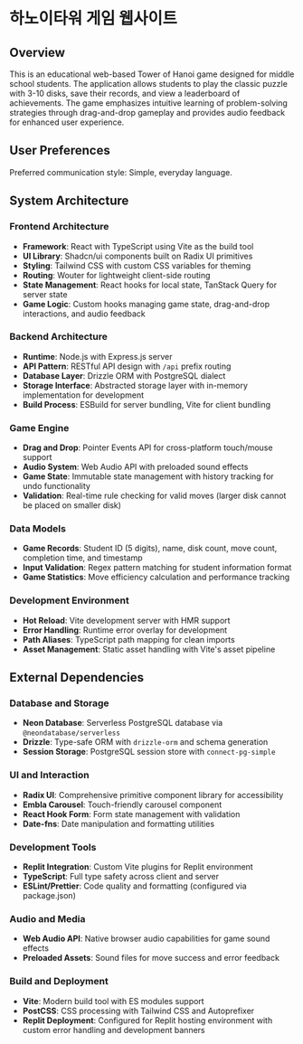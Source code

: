 # 하노이타워 게임 웹사이트

## Overview

This is an educational web-based Tower of Hanoi game designed for middle school students. The application allows students to play the classic puzzle with 3-10 disks, save their records, and view a leaderboard of achievements. The game emphasizes intuitive learning of problem-solving strategies through drag-and-drop gameplay and provides audio feedback for enhanced user experience.

## User Preferences

Preferred communication style: Simple, everyday language.

## System Architecture

### Frontend Architecture
- **Framework**: React with TypeScript using Vite as the build tool
- **UI Library**: Shadcn/ui components built on Radix UI primitives
- **Styling**: Tailwind CSS with custom CSS variables for theming
- **Routing**: Wouter for lightweight client-side routing
- **State Management**: React hooks for local state, TanStack Query for server state
- **Game Logic**: Custom hooks managing game state, drag-and-drop interactions, and audio feedback

### Backend Architecture
- **Runtime**: Node.js with Express.js server
- **API Pattern**: RESTful API design with `/api` prefix routing
- **Database Layer**: Drizzle ORM with PostgreSQL dialect
- **Storage Interface**: Abstracted storage layer with in-memory implementation for development
- **Build Process**: ESBuild for server bundling, Vite for client bundling

### Game Engine
- **Drag and Drop**: Pointer Events API for cross-platform touch/mouse support
- **Audio System**: Web Audio API with preloaded sound effects
- **Game State**: Immutable state management with history tracking for undo functionality
- **Validation**: Real-time rule checking for valid moves (larger disk cannot be placed on smaller disk)

### Data Models
- **Game Records**: Student ID (5 digits), name, disk count, move count, completion time, and timestamp
- **Input Validation**: Regex pattern matching for student information format
- **Game Statistics**: Move efficiency calculation and performance tracking

### Development Environment
- **Hot Reload**: Vite development server with HMR support
- **Error Handling**: Runtime error overlay for development
- **Path Aliases**: TypeScript path mapping for clean imports
- **Asset Management**: Static asset handling with Vite's asset pipeline

## External Dependencies

### Database and Storage
- **Neon Database**: Serverless PostgreSQL database via `@neondatabase/serverless`
- **Drizzle**: Type-safe ORM with `drizzle-orm` and schema generation
- **Session Storage**: PostgreSQL session store with `connect-pg-simple`

### UI and Interaction
- **Radix UI**: Comprehensive primitive component library for accessibility
- **Embla Carousel**: Touch-friendly carousel component
- **React Hook Form**: Form state management with validation
- **Date-fns**: Date manipulation and formatting utilities

### Development Tools
- **Replit Integration**: Custom Vite plugins for Replit environment
- **TypeScript**: Full type safety across client and server
- **ESLint/Prettier**: Code quality and formatting (configured via package.json)

### Audio and Media
- **Web Audio API**: Native browser audio capabilities for game sound effects
- **Preloaded Assets**: Sound files for move success and error feedback

### Build and Deployment
- **Vite**: Modern build tool with ES modules support
- **PostCSS**: CSS processing with Tailwind CSS and Autoprefixer
- **Replit Deployment**: Configured for Replit hosting environment with custom error handling and development banners